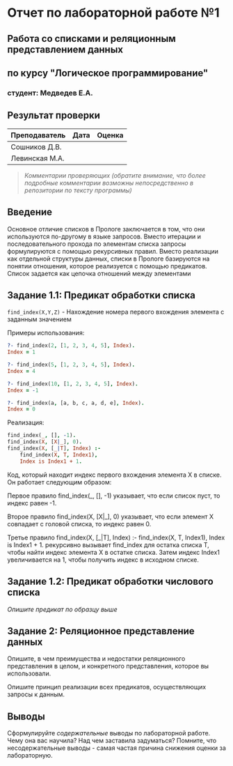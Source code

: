 # Отчет по лабораторной работе №1
## Работа со списками и реляционным представлением данных
## по курсу "Логическое программирование"

### студент: Медведев Е.А.

## Результат проверки

| Преподаватель     | Дата         |  Оценка       |
|-------------------|--------------|---------------|
| Сошников Д.В. |              |               |
| Левинская М.А.|              |               |

> *Комментарии проверяющих (обратите внимание, что более подробные комментарии возможны непосредственно в репозитории по тексту программы)*


## Введение

Основное отличие списков в Прологе заключается в том, что они используются по-другому в языке запросов. Вместо итерации и последовательного прохода по элементам списка запросы формулируются с помощью рекурсивных правил. Вместо реализации как отдельной структуры данных, списки в Прологе базируются на понятии отношения, которое реализуется с помощью предикатов. Список задается как цепочка отношений между элементами

## Задание 1.1: Предикат обработки списка

`find_index(X,Y,Z)` - Нахождение номера первого вхождения элемента с заданным значением

Примеры использования:
```prolog
?- find_index(2, [1, 2, 3, 4, 5], Index).
Index = 1

?- find_index(5, [1, 2, 3, 4, 5], Index).
Index = 4

?- find_index(10, [1, 2, 3, 4, 5], Index).
Index = -1

?- find_index(a, [a, b, c, a, d, e], Index).
Index = 0


```

Реализация:
```prolog
find_index(_, [], -1).
find_index(X, [X|_], 0).
find_index(X, [_|T], Index) :- 
    find_index(X, T, Index1), 
    Index is Index1 + 1.


```

Код, который находит индекс первого вхождения элемента X в списке. Он работает следующим образом:

Первое правило find_index(_, [], -1) указывает, что если список пуст, то индекс равен -1.
 
Второе правило find_index(X, [X|_], 0) указывает, что если элемент X совпадает с головой списка, то индекс равен 0.
 
Третье правило find_index(X, [_|T], Index) :- find_index(X, T, Index1), Index is Index1 + 1. рекурсивно вызывает find_index для остатка списка T, чтобы найти индекс элемента X в остатке списка. Затем индекс Index1 увеличивается на 1, чтобы получить индекс в исходном списке.

## Задание 1.2: Предикат обработки числового списка

*Опишите предикат по образцу выше*

## Задание 2: Реляционное представление данных

Опишите, в чем преимущества и недостатки реляционного представления в целом, и конкретного представления, которое вы использовали.

Опишите принцип реализации всех предикатов, осуществляющих запросы к данным.

## Выводы

Сформулируйте *содержательные* выводы по лабораторной работе. Чему она вас научила? Над чем заставила задуматься? Помните, что несодержательные выводы -
самая частая причина снижения оценки за лабораторную.




